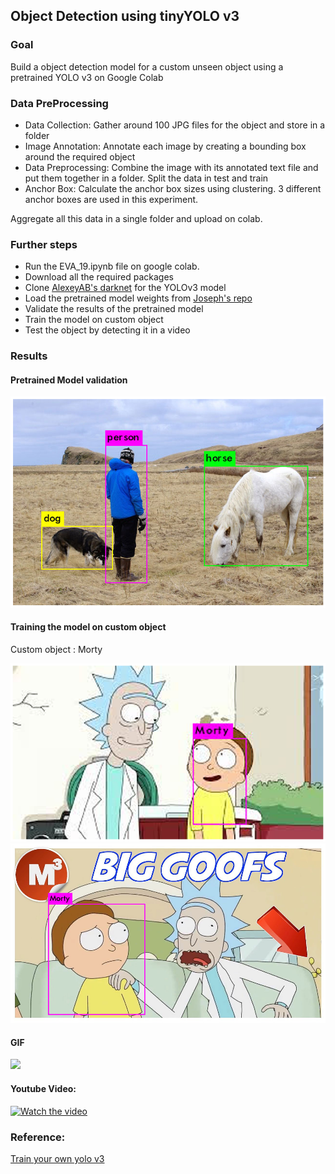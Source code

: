 


## Object Detection using tinyYOLO v3
 ### Goal
 Build a object detection model for a custom unseen object using a pretrained YOLO v3 on Google Colab

### Data PreProcessing

 - Data Collection: Gather around 100 JPG files for the object and store in a folder
- Image Annotation: Annotate each image by creating a bounding box around the required object
- Data Preprocessing: Combine the image with its annotated text file and put them together in a folder. Split the data in test and train
- Anchor Box: Calculate the anchor box sizes using clustering. 3 different anchor boxes are used in this experiment.

Aggregate all this data in a single folder and upload on colab. 
### Further steps

 - Run the EVA_19.ipynb file on google colab.
- Download all the required packages
- Clone [AlexeyAB's darknet](https://github.com/AlexeyAB/darknet/) for the YOLOv3 model
- Load the pretrained model weights from [Joseph's repo](https://pjreddie.com/media/files/yolov3.weights)
- Validate the results of the pretrained model
- Train the model on custom object
- Test the object by detecting it in a video
### Results  
#### Pretrained Model validation  

![Pretrained model](assets/YoloPretrainedPrediction.png)
  
#### Training the model on custom object  

Custom object : Morty  

<img src="assets/YoloMorty1.png" width=750px align="centre"/>
<img src="assets/YoloMorty2.png" width=750px align="centre"/>

#### GIF  

<img src="assets/SchwiftyGif.gif" width=750px align="centre"/>

#### Youtube Video:  

[![Watch the video](https://img.youtube.com/vi/-3Ki16nlOS0/hqdefault.jpg)](https://www.youtube.com/watch?v=-3Ki16nlOS0)



### Reference: 
[Train your own yolo v3](https://medium.com/@today.rafi/train-your-own-tiny-yolo-v3-on-google-colaboratory-with-the-custom-dataset-2e35db02bf8f)
